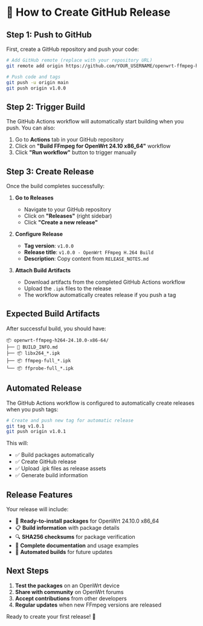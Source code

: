 # 🚀 How to Create GitHub Release

## Step 1: Push to GitHub

First, create a GitHub repository and push your code:

```bash
# Add GitHub remote (replace with your repository URL)
git remote add origin https://github.com/YOUR_USERNAME/openwrt-ffmpeg-h264.git

# Push code and tags
git push -u origin main
git push origin v1.0.0
```

## Step 2: Trigger Build

The GitHub Actions workflow will automatically start building when you push. You can also:

1. Go to **Actions** tab in your GitHub repository
2. Click on **"Build FFmpeg for OpenWrt 24.10 x86_64"** workflow
3. Click **"Run workflow"** button to trigger manually

## Step 3: Create Release

Once the build completes successfully:

1. **Go to Releases**
   - Navigate to your GitHub repository
   - Click on **"Releases"** (right sidebar)
   - Click **"Create a new release"**

2. **Configure Release**
   - **Tag version**: `v1.0.0`
   - **Release title**: `v1.0.0 - OpenWrt FFmpeg H.264 Build`
   - **Description**: Copy content from `RELEASE_NOTES.md`

3. **Attach Build Artifacts**
   - Download artifacts from the completed GitHub Actions workflow
   - Upload the `.ipk` files to the release
   - The workflow automatically creates release if you push a tag

## Expected Build Artifacts

After successful build, you should have:

```
📦 openwrt-ffmpeg-h264-24.10.0-x86-64/
├── 📄 BUILD_INFO.md
├── 📦 libx264_*.ipk
├── 📦 ffmpeg-full_*.ipk
└── 📦 ffprobe-full_*.ipk
```

## Automated Release

The GitHub Actions workflow is configured to automatically create releases when you push tags:

```bash
# Create and push new tag for automatic release
git tag v1.0.1
git push origin v1.0.1
```

This will:
- ✅ Build packages automatically
- ✅ Create GitHub release
- ✅ Upload .ipk files as release assets
- ✅ Generate build information

## Release Features

Your release will include:

- 🎯 **Ready-to-install packages** for OpenWrt 24.10.0 x86_64
- 📋 **Build information** with package details
- 🔍 **SHA256 checksums** for package verification
- 📖 **Complete documentation** and usage examples
- 🤖 **Automated builds** for future updates

## Next Steps

1. **Test the packages** on an OpenWrt device
2. **Share with community** on OpenWrt forums
3. **Accept contributions** from other developers
4. **Regular updates** when new FFmpeg versions are released

Ready to create your first release! 🚀
